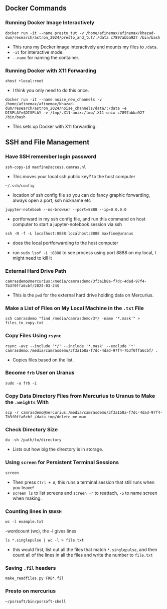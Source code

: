 ## Docker Commands

### Running Docker Image Interactively

`docker run -it --name presto_tut -v /home/afinemax/afinemax/khazad-dum/research/astron_2024/presto_and_tut/:/data c7897abba927 /bin/bash`
- This runs my Docker image interactively and mounts my files to `/data`.
- `-it` for interactive mode.
- `--name` for naming the container.

### Running Docker with X11 Forwarding

`xhost +local:root` 
- I think you only need to do this once.

`docker run -it --name noise_new_channels -v /home/afinemax/afinemax/khazad-dum/research/astron_2024/noise_channels/data/:/data -e DISPLAY=$DISPLAY -v /tmp/.X11-unix:/tmp/.X11-unix c7897abba927 /bin/bash`
- This sets up Docker with X11 forwarding.

## SSH and File Management

### Have SSH remember login password 

`ssh-copy-id maxfine@access.camras.nl`
- This moves your local ssh public key? to the host computer

`~/.ssh/config`
- location of ssh config file so you can do fancy graphic forwarding, always open a port, ssh nickname etc

`jupyter-notebook --no-browser --port=8888 --ip=0.0.0.0`
- portforward in my ssh config file, and run this command on host computer to start a jupyter-notebook session via ssh

`ssh -N -f -L localhost:8888:localhost:8888 maxfine@uranus`
- does the local portforwarding to the host computer

- run `sudo lsof -i :8888` to see process using port 8888 on my local, I might need to kill it
### External Hard Drive Path

`camrasdemo@mercurius:/media/camrasdemo/3f3a1b8a-f7dc-4dad-97f4-7b3f0ffa6cbf/2024-03-24$`
- This is the `pwd` for the external hard drive holding data on Mercurius.

### Make a List of Files on My Local Machine in the `.txt` File

`ssh camrasdemo "find /media/camrasdemo/3*/ -name '*.mask'" > files_to_copy.txt`

### Copy Files Using `rsync`

`rsync -avz --include '*/' --include '*.mask' --exclude '*' camrasdemo:/media/camrasdemo/3f3a1b8a-f7dc-4dad-97f4-7b3f0ffa6cbf/ .`
- Copies files based on the list.

### Become `frb` User on Uranus

`sudo -u frb -i`

### Copy Data Directory Files from Mercurius to Uranus to Make the `.weights` With

`scp -r camrasdemo@mercurius:/media/camrasdemo/3f3a1b8a-f7dc-4dad-97f4-7b3f0ffa6cbf /data_tmp/delete_me_max`

### Check Directory Size

`du -sh /path/to/directory`
- Lists out how big the directory is in storage.

### Using `screen` for Persistent Terminal Sessions

`screen` 
- Then press `Ctrl + A`, this runs a terminal session that still runs when you leave!
- `screen ls` to list screens and `screen -r` to reattach, `-S` to name screen when making.

### Counting lines in `$BASH`

`wc -l example.txt`

-wordcount (wc), the -l gives lines

`ls *.singlepulse | wc -l > file.txt`
- this would first, list out all the files that match `*.singlepulse`, and then count all of the lines in all the files and write the number to `file.txt`

### Saving `.fil` headers
`make_readfiles.py FRB*.fil` 

### Presto on mercurius 
`~/psrsoft/bin/psrsoft-shell`
